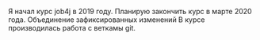 Я начал курс job4j в 2019 году. Планирую закончить курс в марте 2020 года.
Объединение зафиксированных изменений
В курсе производилась работа с веткамы git.
